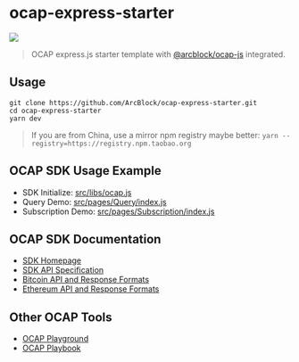 # ocap-express-starter

![](https://img.shields.io/badge/powered%20by-arcblock-brightgreen.svg)

> OCAP express.js starter template with [@arcblock/ocap-js](https://github.com/ArcBlock/ocap-javascript-sdk/tree/master/packages/ocap-js) integrated.

## Usage

```shell
git clone https://github.com/ArcBlock/ocap-express-starter.git
cd ocap-express-starter
yarn dev
```

> If you are from China, use a mirror npm registry maybe better: `yarn --registry=https://registry.npm.taobao.org`

## OCAP SDK Usage Example

- SDK Initialize: [src/libs/ocap.js](./src/libs/ocap.js)
- Query Demo: [src/pages/Query/index.js](./src/pages/Query/index.js)
- Subscription Demo: [src/pages/Subscription/index.js](./src/pages/Subscription/index.js)

## OCAP SDK Documentation

- [SDK Homepage](https://github.com/ArcBlock/ocap-javascript-sdk/tree/master/packages/ocap-js)
- [SDK API Specification](https://github.com/ArcBlock/ocap-javascript-sdk/blob/master/packages/ocap-js/docs/spec.md)
- [Bitcoin API and Response Formats](https://github.com/ArcBlock/ocap-javascript-sdk/blob/master/packages/ocap-js/docs/btc.md)
- [Ethereum API and Response Formats](https://github.com/ArcBlock/ocap-javascript-sdk/blob/master/packages/ocap-js/docs/eth.md)

## Other OCAP Tools

- [OCAP Playground](https://ocap.arcblock.io)
- [OCAP Playbook](https://ocap.arcblock.io)

